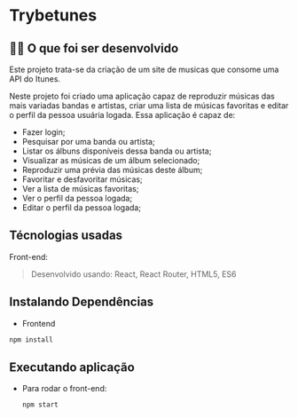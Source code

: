 # Trybetunes

## 👨‍💻 O que foi ser desenvolvido
Este projeto trata-se da criação de um site de musicas que consome uma API do Itunes.

Neste projeto foi criado uma aplicação capaz de reproduzir músicas das mais variadas bandas e artistas, criar uma lista de músicas favoritas e editar o perfil da pessoa usuária logada. Essa aplicação é capaz de:

- Fazer login;
- Pesquisar por uma banda ou artista;
- Listar os álbuns disponíveis dessa banda ou artista;
- Visualizar as músicas de um álbum selecionado;
- Reproduzir uma prévia das músicas deste álbum;
- Favoritar e desfavoritar músicas;
- Ver a lista de músicas favoritas;
- Ver o perfil da pessoa logada;
- Editar o perfil da pessoa logada;

## Técnologias usadas

Front-end:
> Desenvolvido usando: React, React Router, HTML5, ES6

## Instalando Dependências

* Frontend
```bash
npm install
``` 

## Executando aplicação

* Para rodar o front-end:

  ```
  npm start
  ```
